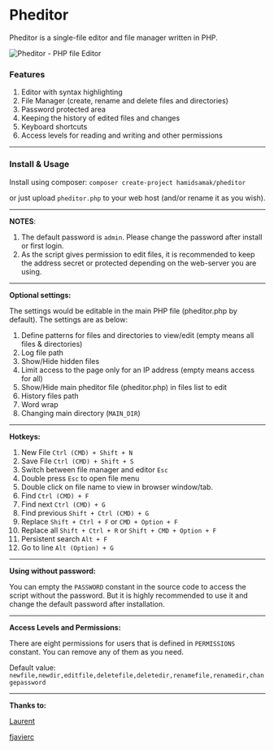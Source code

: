 Pheditor
=======

Pheditor is a single-file editor and file manager written in PHP.

![Pheditor - PHP file Editor](https://hamidsamak.github.io/pheditor/assets/image/screenrecord-desktop.gif "Pheditor PHP file editor")

### Features
1. Editor with syntax highlighting
2. File Manager (create, rename and delete files and directories)
3. Password protected area
4. Keeping the history of edited files and changes
5. Keyboard shortcuts
6. Access levels for reading and writing and other permissions

---

### Install & Usage

Install using composer:
`composer create-project hamidsamak/pheditor`

or just upload `pheditor.php` to your web host (and/or rename it as you wish).

---

**NOTES**:
1. The default password is `admin`. Please change the password after install or first login.
2. As the script gives permission to edit files, it is recommended to keep the address secret or protected depending on the web-server you are using.

---

**Optional settings:**

The settings would be editable in the main PHP file (pheditor.php by default).
The settings are as below:
1. Define patterns for files and directories to view/edit (empty means all files & directories)
2. Log file path
3. Show/Hide hidden files
4. Limit access to the page only for an IP address (empty means access for all)
5. Show/Hide main pheditor file (pheditor.php) in files list to edit 
6. History files path
7. Word wrap
8. Changing main directory (`MAIN_DIR`)

---

**Hotkeys:**

1. New File `Ctrl (CMD) + Shift + N`
2. Save File `Ctrl (CMD) + Shift + S`
3. Switch between file manager and editor `Esc`
4. Double press `Esc` to open file menu
5. Double click on file name to view in browser window/tab.
6. Find `Ctrl (CMD) + F`
7. Find next `Ctrl (CMD) + G`
8. Find previous `Shift + Ctrl (CMD) + G`
9. Replace `Shift + Ctrl + F` or `CMD + Option + F`
10. Replace all `Shift + Ctrl + R` or `Shift + CMD + Option + F`
11. Persistent search `Alt + F`
12. Go to line `Alt (Option) + G`

---

**Using without password:**

You can empty the `PASSWORD` constant in the source code to access the script without the password. But it is highly recommended to use it and change the default password after installation.

---

**Access Levels and Permissions:**

There are eight permissions for users that is defined in `PERMISSIONS` constant. You can remove any of them as you need.

Default value: `newfile,newdir,editfile,deletefile,deletedir,renamefile,renamedir,changepassword`

---
**Thanks to:**

[Laurent](https://github.com/slolo2000)

[fjavierc](https://github.com/fjavierc)
